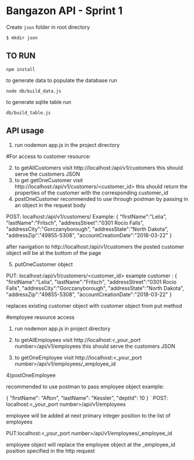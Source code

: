 # Bangazon API - Sprint 1

Create `json` folder in root directory
```
$ mkdir json
```

## TO RUN
```
npm install
```

to generate data to populate the database run 
```
node db/build_data.js
```
to generate sqlite table run 
```
db/build_table.js
```

## API usage

1) run nodemon app.js in the project directory

#For access to customer resource:

2) to getAllCustomers visit http://localhost:<port number>/api/v1/customers 
this should serve the customers JSON 
3) to get getOneCustomer visit http://localhost:<port number>/api/v1/customers/<customer_id>
this should return the properties of the customer with the corresponding customer_id
4) postOneCustomer 
recommended to use through postman by passing in an object in the request body 

POST: localhost:<port number>/api/v1/customers/
Example: 
{
"firstName":"Lelia",
"lastName":"Fritsch",
"addressStreet":"0301 Rocio Falls",
"addressCity":"Gorczanyborough",
"addressState":"North Dakota",
"addressZip":"49855-5308",
"accountCreationDate":"2018-03-22"
} 

after navigation to http://localhost:<port number>/api/v1/customers the posted customer object will be at the bottom of the page

5) putOneCustomer object

PUT: localhost:<port number>/api/v1/customers/<customer_id>
example customer : 
{
"firstName":"Lelia",
"lastName":"Fritsch",
"addressStreet":"0301 Rocio Falls",
"addressCity":"Gorczanyborough",
"addressState":"North Dakota",
"addressZip":"49855-5308",
"accountCreationDate":"2018-03-22"
} 

replaces existing customer object with customer object from put method

#employee resource access 
1) run nodemon app.js in project directory  

2) to getAllEmployees visit http://localhost:<_your_port number>/api/v1/employees
this should serve the customers JSON 

3) to getOneEmployee  visit http://localhost:<_your_port number>/api/v1/employees/_employee_id

4)postOneEmployee

recommended to use postman to pass employee object 
example: 

{
"firstName": "Afton",
"lastName": "Kessler",
"deptId": 10
}
`
POST: localhost:<_your_port number>/api/v1/employees

employee will be added at next primary integer position to the list of employees

PUT:localhost:<_your_port number>/api/v1/employees/_employee_id

employee object will replace the employee object at the _employee_id position specified in the http request 